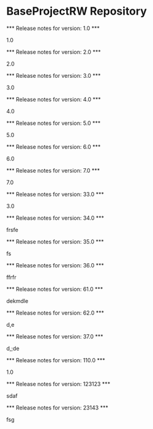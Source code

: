 # BaseProjectRW Repository

*** Release notes for version: 1.0 ***

1.0

*** Release notes for version: 2.0 ***

2.0

*** Release notes for version: 3.0 ***

3.0

*** Release notes for version: 4.0 ***

4.0

*** Release notes for version: 5.0 ***

5.0

*** Release notes for version: 6.0 ***

6.0

*** Release notes for version: 7.0 ***

7.0

*** Release notes for version: 33.0 ***

3.0

*** Release notes for version: 34.0 ***

frsfe

*** Release notes for version: 35.0 ***

fs

*** Release notes for version: 36.0 ***

ffrfr

*** Release notes for version: 61.0 ***

dekmdle

*** Release notes for version: 62.0 ***

d,e

*** Release notes for version: 37.0 ***

d,;de

*** Release notes for version: 110.0 ***

1.0

*** Release notes for version: 123123 ***

sdaf

*** Release notes for version: 23143 ***

fsg